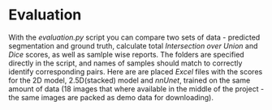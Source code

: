 # Evaluation

With the *evaluation.py* script you can compare two sets of data - predicted segmentation and ground truth, calculate total *Intersection over Union* and *Dice* scores, as well as samlple wise reports. The folders are specified directly in the script, and names of samples should match to correctly identify corresponding pairs. 
Here are are placed *Excel* files with the scores for the 2D model, 2.5D(stacked) model and *nnUnet*, trained on the same amount of data (18 images that where available in the middle of the project - the same images are packed as demo data for downloading).


